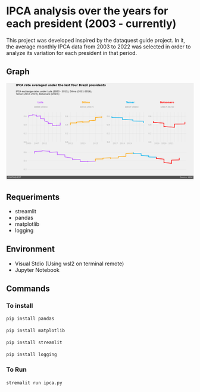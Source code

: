 # IPCA analysis over the years for each president (2003 - currently)

This project was developed inspired by the dataquest guide project. In it, the average monthly IPCA data from 2003 to 2022 was selected in order to analyze its variation for each president in that period.

## Graph

![alt text](https://github.com/thyall/IPCA-StoryTelling/blob/main/images/graph.png?raw=true)

## Requeriments
 - streamlit
 - pandas
 - matplotlib
 - logging

## Environment
- Visual Stdio (Using wsl2 on terminal remote)
- Jupyter Notebook

 ## Commands

### To install
 ```
pip install pandas

pip install matplotlib

pip install streamlit

pip install logging
 ```
### To Run
```
stremalit run ipca.py
```